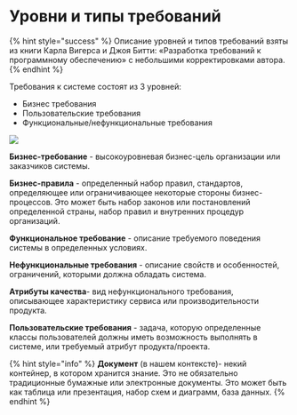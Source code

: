 # Уровни и типы требований

{% hint style="success" %}
Описание уровней и типов требований взяты из книги Карла Вигерса и Джоя Битти: «Разработка требований к программному обеспечению»  c небольшими корректировками автора.
{% endhint %}

Требования к системе состоят из 3 уровней:

* Бизнес требования
* Пользовательские требования
* Функциональные/нефункциональные требования

![](../../../.gitbook/assets/requirement\_types.jpg)

**Бизнес-требование** - высокоуровневая бизнес-цель организации или заказчиков системы.

**Бизнес-правила** - определенный набор правил, стандартов, определяющее или ограничивающее некоторые стороны бизнес-процессов. Это может быть набор законов или постановлений определенной страны, набор правил и внутренних процедур организаций.

**Функциональное требование** - описание требуемого поведения системы в определенных условиях.

**Нефункциональные требования** - описание свойств и особенностей, ограничений, которыми должна обладать система.

**Атрибуты качества**- вид нефункционального требования, описывающее характеристику сервиса или производительности продукта.

**Пользовательские требования** - задача, которую определенные классы пользователей должны иметь возможность выполнять в системе, или требуемый атрибут продукта/проекта.

{% hint style="info" %}
**Документ** (в нашем контексте)- некий контейнер, в котором хранится знание. Это не обязательно традиционные бумажные или электронные документы. Это может быть как таблица или презентация, набор схем и диаграмм, база данных.
{% endhint %}



